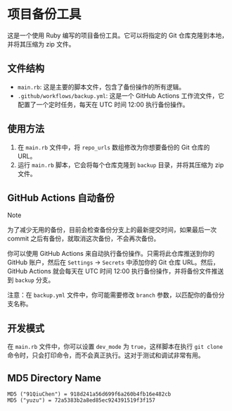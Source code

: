 # 项目备份工具

这是一个使用 Ruby 编写的项目备份工具。它可以将指定的 Git 仓库克隆到本地，并将其压缩为 zip 文件。

## 文件结构

- `main.rb`: 这是主要的脚本文件，包含了备份操作的所有逻辑。
- `.github/workflows/backup.yml`: 这是一个 GitHub Actions 工作流文件，它配置了一个定时任务，每天在 UTC 时间 12:00 执行备份操作。

## 使用方法

1. 在 `main.rb` 文件中，将 `repo_urls` 数组修改为你想要备份的 Git 仓库的 URL。
2. 运行 `main.rb` 脚本，它会将每个仓库克隆到 `backup` 目录，并将其压缩为 zip 文件。

## GitHub Actions 自动备份

> [!NOTE]
> 为了减少无用的备份，目前会检查备份分支上的最新提交时间，如果最后一次 commit 之后有备份，就取消这次备份，不会再次备份。

你可以使用 GitHub Actions 来自动执行备份操作。只需将此仓库推送到你的 GitHub 账户，然后在 `Settings` -> `Secrets` 中添加你的 Git 仓库 URL。然后，GitHub Actions 就会每天在 UTC 时间 12:00 执行备份操作，并将备份文件推送到 `backup` 分支。

注意：在 `backup.yml` 文件中，你可能需要修改 `branch` 参数，以匹配你的备份分支名称。

## 开发模式

在 `main.rb` 文件中，你可以设置 `dev_mode` 为 `true`，这样脚本在执行 `git clone` 命令时，只会打印命令，而不会真正执行。这对于测试和调试非常有用。

## MD5 Directory Name

```shell
MD5 ("91QiuChen") = 918d241a56d699f6a260b4fb16e482cb
MD5 ("yuzu") = 72a5383b2a8ed85ec924391519f3f157
```